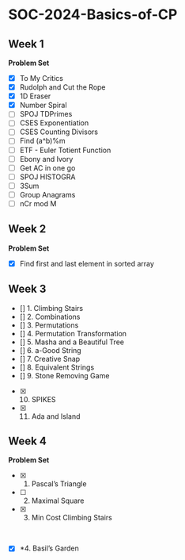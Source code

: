 # SOC-2024-Basics-of-CP

## Week 1

**Problem Set**

* [x] To My Critics
* [x] Rudolph and Cut the Rope
* [x] 1D Eraser
* [x] Number Spiral
* [ ] SPOJ TDPrimes
* [ ] CSES Exponentiation
* [ ] CSES Counting Divisors
* [ ] Find (a^b)%m
* [ ] ETF - Euler Totient Function
* [ ] Ebony and Ivory
* [ ] Get AC in one go
* [ ] SPOJ HISTOGRA
* [ ] 3Sum
* [ ] Group Anagrams
* [ ] nCr mod M

## Week 2

**Problem Set**

* [x] Find first and last element in sorted array

## Week 3

* [] 1. Climbing Stairs
* [] 2. Combinations
* [] 3. Permutations
* [] 4. Permutation Transformation
* [] 5. Masha and a Beautiful Tree
* [] 6. a-Good String
* [] 7. Creative Snap
* [] 8. Equivalent Strings
* [] 9. Stone Removing Game
* [x] 10. SPIKES
* [x] 11. Ada and Island


## Week 4

**Problem Set**

* [x] 1. Pascal’s Triangle
* [ ] 2. Maximal Square
* [x] 3. Min Cost Climbing Stairs

<br />

* [x] *4. Basil’s Garden
